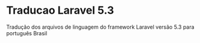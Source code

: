 # Traducao Laravel 5.3
Tradução dos arquivos de linguagem do framework Laravel versão 5.3 para português Brasil
